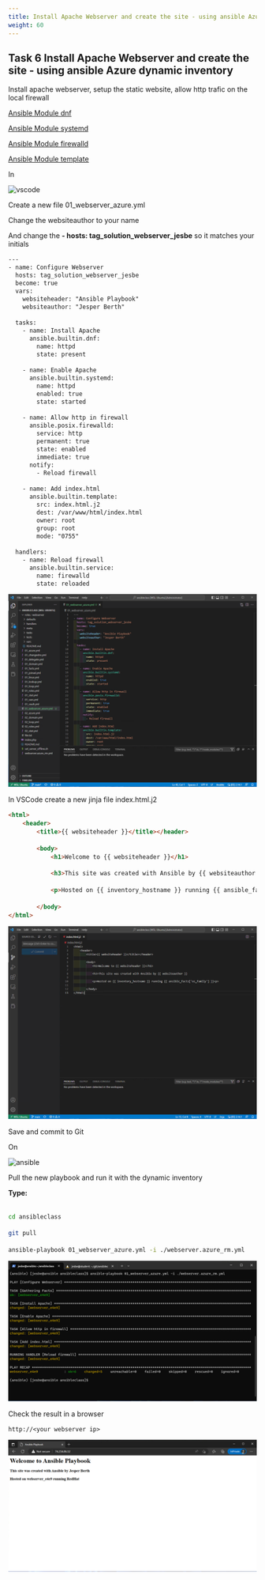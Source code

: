 ```yaml
---
title: Install Apache Webserver and create the site - using ansible Azure dynamic inventory
weight: 60
---
```


## Task 6 Install Apache Webserver and create the site - using ansible Azure dynamic inventory

Install apache webserver, setup the static website, allow http trafic on the local firewall

[Ansible Module dnf](https://docs.ansible.com/ansible/latest/modules/dnf_module.html)

[Ansible Module systemd](https://docs.ansible.com/ansible/latest/modules/systemd_module.html)

[Ansible Module firewalld](https://docs.ansible.com/ansible/latest/modules/firewalld_module.html)

[Ansible Module template](https://docs.ansible.com/ansible/latest/modules/template_module.html)

In

![vscode](/images/student-vscode.png)

Create a new file 01_webserver_azure.yml

Change the websiteauthor to your name

And change the __- hosts: tag_solution_webserver_jesbe__ so it matches your initials

```ansible
---
- name: Configure Webserver
  hosts: tag_solution_webserver_jesbe
  become: true
  vars:
    websiteheader: "Ansible Playbook"
    websiteauthor: "Jesper Berth"

  tasks:
    - name: Install Apache
      ansible.builtin.dnf:
        name: httpd
        state: present

    - name: Enable Apache
      ansible.builtin.systemd:
        name: httpd
        enabled: true
        state: started

    - name: Allow http in firewall
      ansible.posix.firewalld:
        service: http
        permanent: true
        state: enabled
        immediate: true
      notify:
        - Reload firewall

    - name: Add index.html
      ansible.builtin.template:
        src: index.html.j2
        dest: /var/www/html/index.html
        owner: root
        group: root
        mode: "0755"

  handlers:
    - name: Reload firewall
      ansible.builtin.service:
        name: firewalld
        state: reloaded

```

![Alt text](images/021_webserver_playbook.png?raw=true "azure install httpd playbook")

In VSCode create a new jinja file index.html.j2

```html
<html>
    <header>
        <title>{{ websiteheader }}</title></header>

        <body>
            <h1>Welcome to {{ websiteheader }}</h1>

            <h3>This site was created with Ansible by {{ websiteauthor }}

            <p>Hosted on {{ inventory_hostname }} running {{ ansible_facts['os_family'] }}<p>

        </body>
</html>
```

![Alt text](images/022_webserver_template.png?raw=true "azure template")

Save and commit to Git

On

![ansible](/images/ansible.png)

Pull the new playbook and run it with the dynamic inventory

__Type:__

```bash

cd ansibleclass

git pull

ansible-playbook 01_webserver_azure.yml -i ./webserver.azure_rm.yml

```

![Alt text](images/023_webserver_run.png?raw=true "webserver playbook run")

Check the result in a browser

```code
http://<your webserver ip>
```

![Alt text](images/024_webserver_site.png?raw=true "webserver site")
